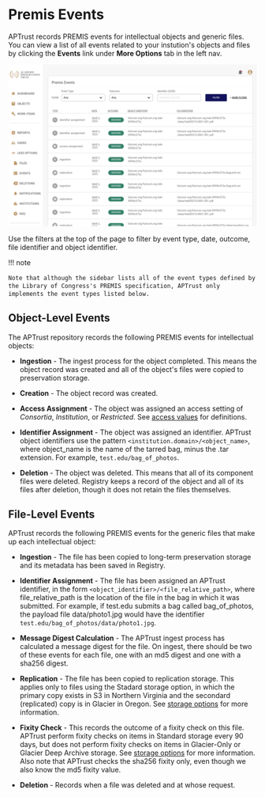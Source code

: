 # Premis Events

APTrust records PREMIS events for intellectual objects and generic files. You can view a list of all events related to your instution's objects and files by clicking the __Events__ link under  __More Options__ tab in the left nav.

![List of PREMIS events](../img/registry/PremisEventsList.png)

Use the filters at the top of the page to filter by event type, date, outcome, file identifier and object identifier.

!!! note

    Note that although the sidebar lists all of the event types defined by the Library of Congress's PREMIS specification, APTrust only implements the event types listed below.

## Object-Level Events

The APTrust repository records the following PREMIS events for intellectual objects:

* __Ingestion__ - The ingest process for the object completed. This means the object record was created and all of the object's files were copied to preservation storage.

* __Creation__ - The object record was created.

* __Access Assignment__ - The object was assigned an access setting of _Consortia_, _Institution_, or _Restricted_. See [access values](../depositing/index.md#allowed-access-values) for definitions.

* __Identifier Assignment__ - The object was assigned an identifier. APTrust object identifiers use the pattern `<institution.domain>/<object_name>`, where object_name is the name of the tarred bag, minus the .tar extension. For example, `test.edu/bag_of_photos`.

* __Deletion__ - The object was deleted. This means that all of its component files were deleted. Registry keeps a record of the object and all of its files after deletion, though it does not retain the files themselves.

## File-Level Events

APTrust records the following PREMIS events for the generic files that make up each intellectual object:

* __Ingestion__ - The file has been copied to long-term preservation storage and its metadata has been saved in Registry.

* __Identifier Assignment__ - The file has been assigned an APTrust identifier, in the form `<object_identifier>/<file_relative_path>`, where file_relative_path is the location of the file in the bag in which it was submitted. For example, if test.edu submits a bag called bag_of_photos, the payload file data/photo1.jpg would have the identifier `test.edu/bag_of_photos/data/photo1.jpg`.

* __Message Digest Calculation__ - The APTrust ingest process has calculated a message digest for the file. On ingest, there should be two of these events for each file, one with an md5 digest and one with a sha256 digest.

* __Replication__ - The file has been copied to replication storage. This applies only to files using the Stadard storage option, in which the primary copy exists in S3 in Northern Virginia and the secondard (replicated) copy is in Glacier in Oregon. See [storage options](../depositing/index.md#allowed-storage-option-values) for more information.

* __Fixity Check__ - This records the outcome of a fixity check on this file. APTrust perform fixity checks on items in Standard storage every 90 days, but does not perform fixity checks on items in Glacier-Only or Glacier Deep Archive storage. See [storage options](../depositing/index.md#allowed-storage-option-values) for more information. Also note that APTrust checks the sha256 fixity only, even though we also know the md5 fixity value.

* __Deletion__ - Records when a file was deleted and at whose request.
